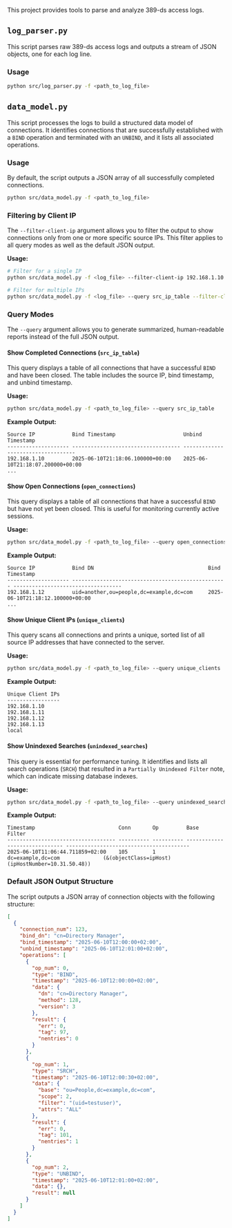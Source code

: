 This project provides tools to parse and analyze 389-ds access logs.

## `log_parser.py`

This script parses raw 389-ds access logs and outputs a stream of JSON objects, one for each log line.

### Usage

```bash
python src/log_parser.py -f <path_to_log_file>
```

## `data_model.py`

This script processes the logs to build a structured data model of connections. It identifies connections that are successfully established with a `BIND` operation and terminated with an `UNBIND`, and it lists all associated operations.

### Usage

By default, the script outputs a JSON array of all successfully completed connections.

```bash
python src/data_model.py -f <path_to_log_file>
```

### Filtering by Client IP

The `--filter-client-ip` argument allows you to filter the output to show connections only from one or more specific source IPs. This filter applies to all query modes as well as the default JSON output.

**Usage:**
```bash
# Filter for a single IP
python src/data_model.py -f <log_file> --filter-client-ip 192.168.1.10

# Filter for multiple IPs
python src/data_model.py -f <log_file> --query src_ip_table --filter-client-ip 192.168.1.10 192.168.1.11
```

### Query Modes

The `--query` argument allows you to generate summarized, human-readable reports instead of the full JSON output.


#### Show Completed Connections (`src_ip_table`)

This query displays a table of all connections that have a successful `BIND` and have been closed. The table includes the source IP, bind timestamp, and unbind timestamp.

**Usage:**
```bash
python src/data_model.py -f <path_to_log_file> --query src_ip_table
```

**Example Output:**
```
Source IP            Bind Timestamp                      Unbind Timestamp
-------------------- ----------------------------------- -----------------------------------
192.168.1.10         2025-06-10T21:18:06.100000+00:00    2025-06-10T21:18:07.200000+00:00
... 
```

#### Show Open Connections (`open_connections`)

This query displays a table of all connections that have a successful `BIND` but have not yet been closed. This is useful for monitoring currently active sessions.

**Usage:**
```bash
python src/data_model.py -f <path_to_log_file> --query open_connections
```

**Example Output:**
```
Source IP            Bind DN                                     Bind Timestamp
-------------------- -------------------------------------------------- -----------------------------------
192.168.1.12         uid=another,ou=people,dc=example,dc=com     2025-06-10T21:18:12.100000+00:00
... 
```

#### Show Unique Client IPs (`unique_clients`)

This query scans all connections and prints a unique, sorted list of all source IP addresses that have connected to the server.

**Usage:**
```bash
python src/data_model.py -f <path_to_log_file> --query unique_clients
```

**Example Output:**
```
Unique Client IPs
-----------------
192.168.1.10
192.168.1.11
192.168.1.12
192.168.1.13
local
```

#### Show Unindexed Searches (`unindexed_searches`)

This query is essential for performance tuning. It identifies and lists all search operations (`SRCH`) that resulted in a `Partially Unindexed Filter` note, which can indicate missing database indexes.

**Usage:**
```bash
python src/data_model.py -f <path_to_log_file> --query unindexed_searches
```

**Example Output:**
```
Timestamp                           Conn       Op         Base                           Filter
----------------------------------- ---------- ---------- ------------------------------ ----------------------------------------
2025-06-10T11:06:44.711859+02:00    105        1          dc=example,dc=com              (&(objectClass=ipHost)(ipHostNumber=10.31.50.48))
```

### Default JSON Output Structure

The script outputs a JSON array of connection objects with the following structure:

```json
[
  {
    "connection_num": 123,
    "bind_dn": "cn=Directory Manager",
    "bind_timestamp": "2025-06-10T12:00:00+02:00",
    "unbind_timestamp": "2025-06-10T12:01:00+02:00",
    "operations": [
      {
        "op_num": 0,
        "type": "BIND",
        "timestamp": "2025-06-10T12:00:00+02:00",
        "data": {
          "dn": "cn=Directory Manager",
          "method": 128,
          "version": 3
        },
        "result": {
          "err": 0,
          "tag": 97,
          "nentries": 0
        }
      },
      {
        "op_num": 1,
        "type": "SRCH",
        "timestamp": "2025-06-10T12:00:30+02:00",
        "data": {
          "base": "ou=People,dc=example,dc=com",
          "scope": 2,
          "filter": "(uid=testuser)",
          "attrs": "ALL"
        },
        "result": {
          "err": 0,
          "tag": 101,
          "nentries": 1
        }
      },
      {
        "op_num": 2,
        "type": "UNBIND",
        "timestamp": "2025-06-10T12:01:00+02:00",
        "data": {},
        "result": null
      }
    ]
  }
]
```

